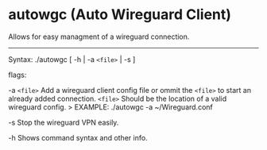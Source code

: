 # autowgc (Auto Wireguard Client)
Allows for easy managment of a wireguard connection.


------------



Syntax: 	 ./autowgc	  [ 	-h  	| -a `<file>` |  -s  	 ]

 flags:
 
 -a  `<file>`  Add a wireguard client config file or ommit the `<file>` to start an already added connection.
               `<file>` Should be the location of a valid wireguard config. > EXAMPLE:  ./autowgc -a ~/Wireguard.conf
 
 -s           	Stop the wireguard VPN easily.
 
 -h           	Shows command syntax and other info.
